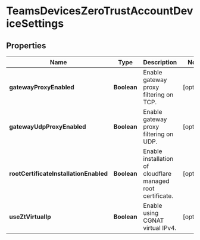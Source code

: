 

# TeamsDevicesZeroTrustAccountDeviceSettings


## Properties

| Name | Type | Description | Notes |
|------------ | ------------- | ------------- | -------------|
|**gatewayProxyEnabled** | **Boolean** | Enable gateway proxy filtering on TCP. |  [optional] |
|**gatewayUdpProxyEnabled** | **Boolean** | Enable gateway proxy filtering on UDP. |  [optional] |
|**rootCertificateInstallationEnabled** | **Boolean** | Enable installation of cloudflare managed root certificate. |  [optional] |
|**useZtVirtualIp** | **Boolean** | Enable using CGNAT virtual IPv4. |  [optional] |




